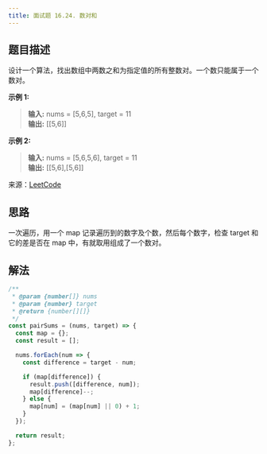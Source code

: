 ```yaml
---
title: 面试题 16.24. 数对和
---
```


## 题目描述

设计一个算法，找出数组中两数之和为指定值的所有整数对。一个数只能属于一个数对。

**示例 1:**

> **输入:** nums = [5,6,5], target = 11  
> **输出:** [[5,6]]

**示例 2:**

> **输入:** nums = [5,6,5,6], target = 11  
> **输出:** [[5,6],[5,6]]

来源：[LeetCode](https://leetcode-cn.com/problems/pairs-with-sum-lcci/)

## 思路

一次遍历，用一个 map 记录遍历到的数字及个数，然后每个数字，检查 target 和它的差是否在 map 中，有就取用组成了一个数对。

## 解法

```javascript
/**
 * @param {number[]} nums
 * @param {number} target
 * @return {number[][]}
 */
const pairSums = (nums, target) => {
  const map = {};
  const result = [];

  nums.forEach(num => {
    const difference = target - num;

    if (map[difference]) {
      result.push([difference, num]);
      map[difference]--;
    } else {
      map[num] = (map[num] || 0) + 1;
    }
  });

  return result;
};
```
